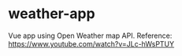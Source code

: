 # weather-app
Vue app using Open Weather map API. Reference: https://www.youtube.com/watch?v=JLc-hWsPTUY
